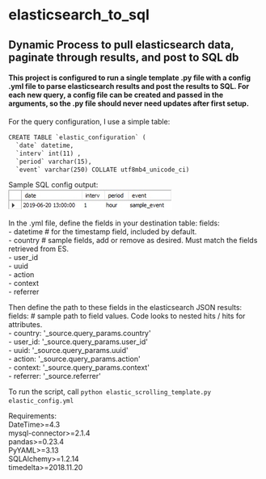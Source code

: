 # elasticsearch_to_sql
<h2>Dynamic Process to pull elasticsearch data, paginate through results, and post to SQL db</h2>

<h4>This project is configured to run a single template .py file with a config .yml file to parse elasticsearch results and post the results to SQL. For each new query, a config file can be created and passed in the arguments, so the .py file should never need updates after first setup.</h4>

For the query configuration, I use a simple table:

```
CREATE TABLE `elastic_configuration` (
  `date` datetime,
  `interv` int(11) ,
  `period` varchar(15),
  `event` varchar(250) COLLATE utf8mb4_unicode_ci)
```

Sample SQL config output: 
<br>
![Config Table](config_table.jpg)

In the .yml file, define the fields in your destination table:
  fields: <br>
        - datetime # for the timestamp field, included by default. <br>
        - country # sample fields, add or remove as desired. Must match the fields retrieved from ES. <br>
        - user_id <br>
        - uuid <br>
        - action <br>
        - context <br>
        - referrer <br>
        
Then define the path to these fields in the elasticsearch JSON results:
  fields: # sample path to field values. Code looks to nested hits / hits for attributes.  <br>
         - country: '_source.query_params.country' <br>
         - user_id: '_source.query_params.user_id' <br>
         - uuid: '_source.query_params.uuid' <br>
         - action: '_source.query_params.action' <br>
         - context: '_source.query_params.context' <br>
         - referrer: '_source.referrer' <br>

To run the script, call `python elastic_scrolling_template.py elastic_config.yml`

Requirements: <br>
DateTime>=4.3 <br>
mysql-connector>=2.1.4 <br>
pandas>=0.23.4 <br>
PyYAML>=3.13 <br>
SQLAlchemy>=1.2.14 <br>
timedelta>=2018.11.20 <br>
